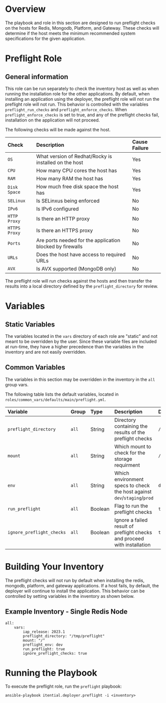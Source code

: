 # Overview

The playbook and role in this section are designed to run preflight checks on the hosts for Redis, Mongodb, Platform, and Gateway. These checks will determine if the host meets the minimum recommended system specifications for the given application.

# Preflight Role

## General information

This role can be run separately to check the inventory host as well as when running the installation role for the other applications. By default, when installing an application using the deployer, the preflight role will not run the preflight role will not run. This behavior is controlled with the variables `preflight_run_checks` and `preflight_enforce_checks`. When `preflight_enforce_checks` is set to true, and any of the preflight checks fail, installation on the application will not proceed.

The following checks will be made against the host. 

| Check | Description | Cause Failure
| :---- | :---------- | :---------- 
| `OS`  | What version of Redhat/Rocky is installed on the host | Yes
| `CPU` | How many CPU cores the host has | Yes
| `RAM` | How many RAM the host has | Yes
| `Disk Space` | How much free disk space the host has | Yes
| `SELinux` | Is SELinxus being enforced | No
| `IPv6` | Is IPv6 configured | No
| `HTTP Proxy` | Is there an HTTP proxy | No
| `HTTPS Proxy` | Is there an HTTPS proxy | No
| `Ports` | Are ports needed for the application blocked by firewalls | No
| `URLs` | Does the host have access to required URLs | No
| `AVX` | Is AVX supported (MongoDB only) | No

The preflight role will run checks against the hosts and then transfer the results into a local directory defined by the `preflight_directory` for review. 

# Variables

## Static Variables

The variables located in the `vars` directory of each role are "static" and not meant to be overridden by the user.  Since these variable files are included at run-time, they have a higher precedence than the variables in the inventory and are not easily overridden.

## Common Variables

The variables in this section may be overridden in the inventory in the `all` group vars.

The following table lists the default variables, located in `roles/common_vars/defaults/main/preflight.yml`.

| Variable | Group | Type | Description | Default Value
| :------- | :---- | :--- | :---------- | :------------
| `preflight_directory` | `all` | String | Directory containing the results of the preflight checks  |`/tmp/preflight`
| `mount` | `all` | String | Which mount to check for the storage requirment | `/`
| `env` | `all` | String | Which environment specs to check the host against `dev`/`staging`/`prod`   | `dev`
| `run_preflight` | `all` | Boolean | Flag to run the preflight checks | `true`
| `ignore_preflight_checks` | `all` | Boolean | Ignore a failed result of preflight checks and proceed with installation  | `true`


# Building Your Inventory

The preflight checks will not run by default when installing the redis, mongodb, platform, and gateway applications. If a host fails, by default, the deployer will continue to install the application. This behavior can be controlled by setting variables in the inventory as shown below.

## Example Inventory - Single Redis Node

```
all:
    vars:
        iap_release: 2023.1
        preflight_directory: "/tmp/preflight"
        mount: "/"
        preflight_env: dev
        run_preflight: true
        ignore_preflight_checks: true

```

# Running the Playbook

To execute the preflight role, run the `preflight` playbook:

```
ansible-playbook itential.deployer.preflight -i <inventory>
```
